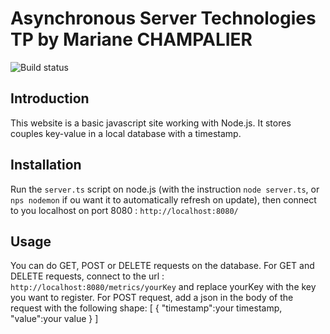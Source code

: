
# Asynchronous Server Technologies TP by Mariane CHAMPALIER

![Build status](https://travis-ci.org/Myhrchan/AST_TP1.svg?branch=master)

## Introduction
This website is a basic javascript site working with Node.js.
It stores couples key-value in a local database with a timestamp.


## Installation
Run the `server.ts` script on node.js (with the instruction `node server.ts`, or `nps nodemon` if ou want it to automatically refresh on update), then connect to you localhost on port 8080 : `http://localhost:8080/`

## Usage
You can do GET, POST or DELETE requests on the database.
For GET and DELETE requests, connect to the url : `http://localhost:8080/metrics/yourKey` and replace yourKey with the key you want to register. 
For POST request, add a json in the body of the request with the following shape:
[
  { "timestamp":your timestamp, "value":your value }
]